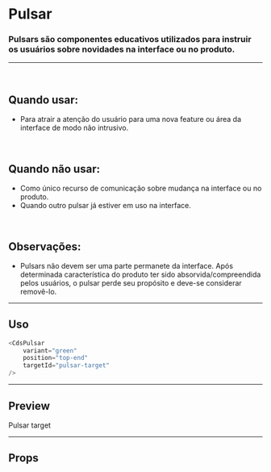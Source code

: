 # Pulsar

### Pulsars são componentes educativos utilizados para instruir os usuários sobre novidades na interface ou no produto.
---
<br>

## Quando usar:
- Para atrair a atenção do usuário para uma nova feature ou área da interface de modo não intrusivo.


<br>

## Quando não usar:
- Como único recurso de comunicação sobre mudança na interface ou no produto.
- Quando outro pulsar já estiver em uso na interface.

<br>

## Observações:
- Pulsars não devem ser uma parte permanete da interface. Após determinada característica
do produto ter sido absorvida/compreendida pelos usuários, o pulsar perde seu propósito e deve-se considerar
removê-lo.

---

## Uso

```js
<CdsPulsar
	variant="green"
	position="top-end"
	targetId="pulsar-target"
/>
```

---

## Preview

<PreviewContainer>
	<div id="pulsar-target" style="width: fit-content;">
		Pulsar target
	</div>
	<CdsPulsar v-bind="args" />
</PreviewContainer>

<PlaygroundBuilder
	:args
	component="Pulsar"
/>

---

## Props

<APITable
	name="CdsPulsar"
	section="props"
/>
<br>

<script setup>
import { ref } from 'vue';
import CdsPulsar from '@/components/Pulsar.vue';

const args = ref({
	variant: 'green',
	position: 'top-end',
	targetId: 'pulsar-target'
});
</script>
